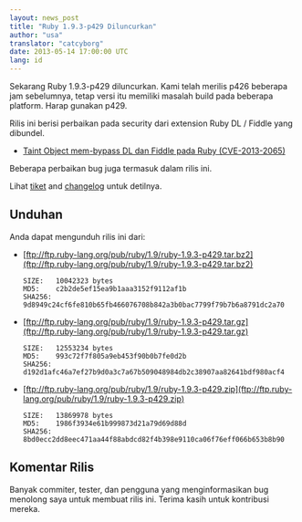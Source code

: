 ```yaml
---
layout: news_post
title: "Ruby 1.9.3-p429 Diluncurkan"
author: "usa"
translator: "catcyborg"
date: 2013-05-14 17:00:00 UTC
lang: id
---
```


Sekarang Ruby 1.9.3-p429 diluncurkan.
Kami telah merilis p426 beberapa jam sebelumnya, tetap versi itu memiliki
masalah build pada beberapa platform. Harap gunakan p429.

Rilis ini berisi perbaikan pada security dari extension Ruby DL / Fiddle yang dibundel.

* [Taint Object mem-bypass DL dan Fiddle pada Ruby
  (CVE-2013-2065)](/id/news/2013/05/14/taint-bypass-dl-fiddle-cve-2013-2065/)

Beberapa perbaikan bug juga termasuk dalam rilis ini.

Lihat [tiket](https://bugs.ruby-lang.org/projects/ruby-193/issues?set_filter=1&amp;status_id=5) and [changelog](http://svn.ruby-lang.org/repos/ruby/tags/v1_9_3_429/ChangeLog) untuk detilnya.

## Unduhan

Anda dapat mengunduh rilis ini dari:

* [ftp://ftp.ruby-lang.org/pub/ruby/1.9/ruby-1.9.3-p429.tar.bz2](ftp://ftp.ruby-lang.org/pub/ruby/1.9/ruby-1.9.3-p429.tar.bz2)

      SIZE:   10042323 bytes
      MD5:    c2b2de5ef15ea9b1aaa3152f9112af1b
      SHA256: 9d8949c24cf6fe810b65fb466076708b842a3b0bac7799f79b7b6a8791dc2a70

* [ftp://ftp.ruby-lang.org/pub/ruby/1.9/ruby-1.9.3-p429.tar.gz](ftp://ftp.ruby-lang.org/pub/ruby/1.9/ruby-1.9.3-p429.tar.gz)

      SIZE:   12553234 bytes
      MD5:    993c72f7f805a9eb453f90b0b7fe0d2b
      SHA256: d192d1afc46a7ef27b9d0a3c7a67b509048984db2c38907aa82641bdf980acf4

* [ftp://ftp.ruby-lang.org/pub/ruby/1.9/ruby-1.9.3-p429.zip](ftp://ftp.ruby-lang.org/pub/ruby/1.9/ruby-1.9.3-p429.zip)

      SIZE:   13869978 bytes
      MD5:    1986f3934e61b999873d21a79d69d88d
      SHA256: 8bd0ecc2dd8eec471aa44f88abdcd82f4b398e9110ca06f76eff066b653b8b90

## Komentar Rilis

Banyak commiter, tester, dan pengguna yang menginformasikan bug menolong saya untuk
membuat rilis ini. Terima kasih untuk kontribusi mereka.
